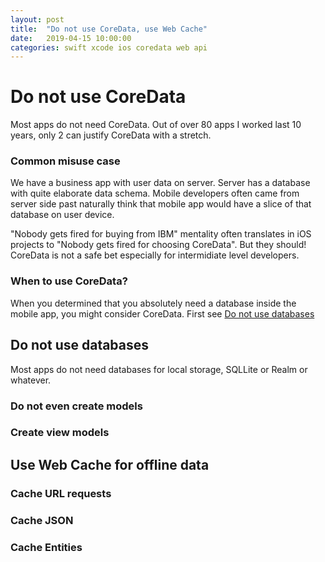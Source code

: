 ```yaml
---
layout: post
title:  "Do not use CoreData, use Web Cache"
date:   2019-04-15 10:00:00
categories: swift xcode ios coredata web api
---
```


# Do not use CoreData

Most apps do not need CoreData. Out of over 80 apps I worked last 10 years, only 2 can justify CoreData with a stretch.

### Common misuse case

We have a business app with user data on server. Server has a database with quite elaborate data schema. Mobile developers often came from server side past naturally think that mobile app would have a slice of that database on user device.

"Nobody gets fired for buying from IBM" mentality often translates in iOS projects to "Nobody gets fired for choosing CoreData". But they should! CoreData is not a safe bet especially for intermidiate level developers.

### When to use CoreData?

When you determined that you absolutely need a database inside the mobile app, you might consider CoreData. First see [Do not use databases](#do-not-use-databases)


## Do not use databases

Most apps do not need databases for local storage, SQLLite or Realm or whatever.

### Do not even create models

### Create view models

## Use Web Cache for offline data

### Cache URL requests

### Cache JSON

### Cache Entities

